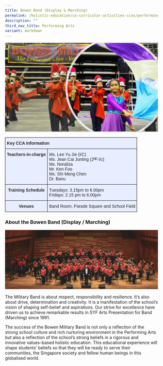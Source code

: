 ```yaml
---
title: Bowen Band (Display & Marching)
permalink: /holistic-education/co-curricular-activities-ccas/performing-arts/bowen-band-display-marching/
description: ""
third_nav_title: Performing Arts
variant: markdown
---
```

![](/images/CCAs/Performing%20Arts/Bowen%20Military%20Band/bowen%20military%20band%20main.jpg)

<style type="text/css">
.tg  {border-collapse:collapse;border-spacing:0;}
.tg td{border-color:black;border-style:solid;border-width:1px;font-family:Arial, sans-serif;font-size:14px;
  overflow:hidden;padding:10px 5px;word-break:normal;}
.tg th{border-color:black;border-style:solid;border-width:1px;font-family:Arial, sans-serif;font-size:14px;
  font-weight:normal;overflow:hidden;padding:10px 5px;word-break:normal;}
.tg .tg-qrg6{background-color:#E8EDFF;color:#252525;font-weight:bold;text-align:center;vertical-align:top}
.tg .tg-vqm8{background-color:#E8EDFF;color:#222;text-align:left;vertical-align:top}
.tg .tg-u05r{background-color:#E8EDFF;color:#222;font-weight:bold;text-align:left;vertical-align:top}
.tg .tg-lr6o{background-color:#E8EDFF;color:#222;text-align:left;vertical-align:middle}
</style>
<table class="tg">
<thead>
  <tr>
    <th class="tg-u05r" colspan="2">Key CCA Information</th>
  </tr>
</thead>
<tbody>
  <tr>
    <td class="tg-qrg6"><span style="color:#252525">Teachers-in-charge</span></td>
    <td class="tg-vqm8">Ms. Lee Yu Jie (i/C)<br>Ms. Jean Cai Junting (2ᴺᴰ i/c)<br>Ms. Noraliza<br>Mr. Ken Foo<br>Ms. Shi Meng Chen<br>Dr. Banu</td>
  </tr>
  <tr>
    <td class="tg-qrg6"><span style="color:#252525">Training Schedule</span></td>
    <td class="tg-lr6o"><span style="color:#222">Tuesdays: 3.15pm to 6.00pm</span><br><span style="color:#222">Fridays: 2.15 pm to 6.00pm</span></td>
  </tr>
  <tr>
    <td class="tg-qrg6"><span style="color:#252525">Venues</span><span style="color:#222"> </span></td>
    <td class="tg-lr6o"><span style="color:#222">Band Room, Parade Square and School Field</span></td>
  </tr>
</tbody>
</table>

### About the Bowen Band (Display / Marching)
![](/images/CCAs/Performing%20Arts/Bowen%20Military%20Band/bowen%20symphonic%20band%20performance.jpg)

The Military Band is about respect, responsibility and resilience. It’s also about drive, determination and creativity. It is a manifestation of the school’s vision of shaping self-belief and aspirations. Our strive for excellence have driven us to achieve remarkable results in SYF Arts Presentation for Band (Marching) since 1991.

The success of the Bowen Military Band is not only a reflection of the strong school culture and rich nurturing environment in the Performing Arts but also a reflection of the school’s strong beliefs in a rigorous and innovative values-based holistic education. This educational experience will shape students’ beliefs so that they will be ready to serve their communities, the Singapore society and fellow human beings in this globalised world.